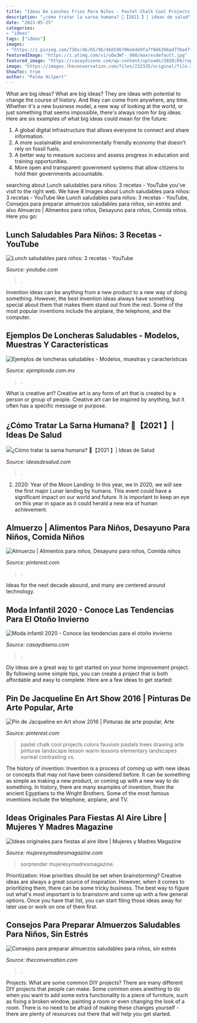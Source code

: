 ```yaml
---
title: "Ideas De Lonches Frios Para Niños - Pastel Chalk Cool Projects Colors Fauvism Pastels Trees Drawing Arte Pinturas Landscape Lesson Warm Lessons Elementary Landscapes Surreal Contrasting Vs"
description: "¿cómo tratar la sarna humana? 🥇【2021 】| ideas de salud"
date: "2023-05-25"
categories:
- "ideas"
tags: ["ideas"]
images:
- "https://i.pinimg.com/736x/4b/65/96/4b6596706ebde9fa7f666396ad778a47--healthy-halloween-halloween-kids.jpg"
featuredImage: "https://i.ytimg.com/vi/uOw3Wf-_O68/maxresdefault.jpg"
featured_image: "https://casaydiseno.com/wp-content/uploads/2020/09/ropa-colores-brillantes-estilo.jpg"
image: "https://images.theconversation.com/files/232335/original/file-20180816-2912-vfhviz.jpg?ixlib=rb-1.1.0&amp;q=45&amp;auto=format&amp;w=496&amp;fit=clip"
ShowToc: true
author: "Palma Hilpert"
---
```



What are big ideas?
What are big ideas? They are ideas with potential to change the course of history. And they can come from anywhere, any time. Whether it's a new business model, a new way of looking at the world, or just something that seems impossible, there's always room for big ideas. Here are six examples of what big ideas could mean for the future:
1. A global digital infrastructure that allows everyone to connect and share information.
2. A more sustainable and environmentally friendly economy that doesn't rely on fossil fuels.
3. A better way to measure success and assess progress in education and training opportunities.
4. More open and transparent government systems that allow citizens to hold their governments accountable.

	

		
searching about Lunch saludables para niños: 3 recetas - YouTube you've visit to the right web. We have 8 Images about Lunch saludables para niños: 3 recetas - YouTube like Lunch saludables para niños: 3 recetas - YouTube, Consejos para preparar almuerzos saludables para niños, sin estrés and also Almuerzo | Alimentos para niños, Desayuno para niños, Comida niños. Here you go:
		
    
## Lunch Saludables Para Niños: 3 Recetas - YouTube

<img loading=lazy src="https://i.ytimg.com/vi/uOw3Wf-_O68/maxresdefault.jpg" onerror="this.onerror=null;this.src='https://tse2.mm.bing.net/th?id=OIP.U5SLonTc2eGFwApSVZyIkgHaEK&amp;pid=15.1';" alt="Lunch saludables para niños: 3 recetas - YouTube">

_Source: youtube.com_

>. 

	

Invention ideas can be anything from a new product to a new way of doing something. However, the best invention ideas always have something special about them that makes them stand out from the rest. Some of the most popular inventions include the airplane, the telephone, and the computer.

    
## Ejemplos De Loncheras Saludables - Modelos, Muestras Y Características

<img loading=lazy src="http://ejemplosde.com.mx/wp-content/uploads/2016/04/loncheras.jpg" onerror="this.onerror=null;this.src='https://tse4.mm.bing.net/th?id=OIP.XzdFpDO1eYWnw-NcpS5bmQHaEo&amp;pid=15.1';" alt="Ejemplos de loncheras saludables - Modelos, muestras y características">

_Source: ejemplosde.com.mx_

>. 

	

What is creative art?
Creative art is any form of art that is created by a person or group of people. Creative art can be inspired by anything, but it often has a specific message or purpose.

    
## ¿Cómo Tratar La Sarna Humana? 🥇【2021 】| Ideas De Salud

<img loading=lazy src="https://ideasdesalud.com/wp-content/uploads/como-se-realiza-el-tratamiento-para-la-sarna-huma.jpg" onerror="this.onerror=null;this.src='https://tse2.mm.bing.net/th?id=OIP.6wfi6vDlEt_iFB2RXoyiNwHaEK&amp;pid=15.1';" alt="¿Cómo tratar la sarna humana? 🥇【2021 】| Ideas de Salud">

_Source: ideasdesalud.com_

>. 

	

2) 2020: Year of the Moon Landing: In this year, we
In 2020, we will see the first major Lunar landing by humans. This event could have a significant impact on our world and future. It is important to keep an eye on this year in space as it could herald a new era of human achievement.

    
## Almuerzo | Alimentos Para Niños, Desayuno Para Niños, Comida Niños

<img loading=lazy src="https://i.pinimg.com/736x/4b/65/96/4b6596706ebde9fa7f666396ad778a47--healthy-halloween-halloween-kids.jpg" onerror="this.onerror=null;this.src='https://tse3.mm.bing.net/th?id=OIP.Y9nN4R5cvNT3wXy_mB-wMwHaKF&amp;pid=15.1';" alt="Almuerzo | Alimentos para niños, Desayuno para niños, Comida niños">

_Source: pinterest.com_

>. 

	

Ideas for the next decade abound, and many are centered around technology.

    
## Moda Infantil 2020 - Conoce Las Tendencias Para El Otoño Invierno

<img loading=lazy src="https://casaydiseno.com/wp-content/uploads/2020/09/ropa-colores-brillantes-estilo.jpg" onerror="this.onerror=null;this.src='https://tse2.mm.bing.net/th?id=OIP.rqcezEBbEXNjns1txZxiawHaLH&amp;pid=15.1';" alt="Moda infantil 2020 - Conoce las tendencias para el otoño invierno">

_Source: casaydiseno.com_

>. 

	

Diy Ideas are a great way to get started on your home improvement project. By following some simple tips, you can create a project that is both affordable and easy to complete. Here are a few ideas to get started: 

    
## Pin De Jacqueline En Art Show 2016 | Pinturas De Arte Popular, Arte

<img loading=lazy src="https://i.pinimg.com/736x/f3/ec/73/f3ec73b8a25a08aec2ba540643f46b47--chalk-pastels-art-projects.jpg" onerror="this.onerror=null;this.src='https://tse4.mm.bing.net/th?id=OIP.SSdRsyJtJEktDjEA9DvuZQEsEo&amp;pid=15.1';" alt="Pin de Jacqueline en Art show 2016 | Pinturas de arte popular, Arte">

_Source: pinterest.com_

>pastel chalk cool projects colors fauvism pastels trees drawing arte pinturas landscape lesson warm lessons elementary landscapes surreal contrasting vs. 

	

The history of invention:
Invention is a process of coming up with new ideas or concepts that may not have been considered before. It can be something as simple as making a new product, or coming up with a new way to do something. In history, there are many examples of invention, from the ancient Egyptians to the Wright Brothers. Some of the most famous inventions include the telephone, airplane, and TV.

    
## Ideas Originales Para Fiestas Al Aire Libre | Mujeres Y Madres Magazine

<img loading=lazy src="https://mujeresymadresmagazine.com/wp-content/uploads/2017/08/fiesta-aire-libre-ninos.jpg" onerror="this.onerror=null;this.src='https://tse3.mm.bing.net/th?id=OIP.NuHFivEdKc3_2wbksz7hjgHaEt&amp;pid=15.1';" alt="Ideas originales para fiestas al aire libre | Mujeres y Madres Magazine">

_Source: mujeresymadresmagazine.com_

>sorprender mujeresymadresmagazine. 

	

Prioritization: How priorities should be set when brainstorming?
Creative ideas are always a great source of inspiration. However, when it comes to prioritizing them, there can be some tricky business. The best way to figure out what's most important is to brainstorm and come up with a few general options. Once you have that list, you can start filing those ideas away for later use or work on one of them first.

    
## Consejos Para Preparar Almuerzos Saludables Para Niños, Sin Estrés

<img loading=lazy src="https://images.theconversation.com/files/232335/original/file-20180816-2912-vfhviz.jpg?ixlib=rb-1.1.0&amp;q=45&amp;auto=format&amp;w=496&amp;fit=clip" onerror="this.onerror=null;this.src='https://tse3.mm.bing.net/th?id=OIP.rwLHE6TluIZr1Mrqr08U5gHaE5&amp;pid=15.1';" alt="Consejos para preparar almuerzos saludables para niños, sin estrés">

_Source: theconversation.com_

>. 

	

Projects: What are some common DIY projects?
There are many different DIY projects that people can make. Some common ones areething to do when you want to add some extra functionality to a piece of furniture, such as fixing a broken window, painting a room or even changing the look of a room. There is no need to be afraid of making these changes yourself - there are plenty of resources out there that will help you get started.

